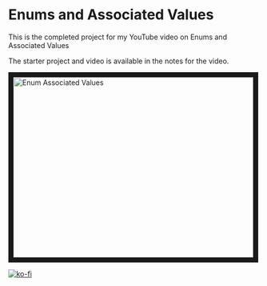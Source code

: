 # Enums and Associated Values	

This is the completed project for my YouTube video on Enums and Associated Values

The starter project and video is available in the notes for the video.

<a href="http://www.youtube.com/watch?feature=player_embedded&v=wLg4wZQsWd0
" target="_blank"><img src="http://img.youtube.com/vi/wLg4wZQsWd0/0.jpg" 
alt="Enum Associated Values" width="480" height="360" border="10" /></a>

[![ko-fi](https://www.ko-fi.com/img/githubbutton_sm.svg)](https://ko-fi.com/Z8Z22WRVG)
